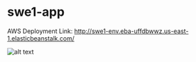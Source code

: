 # swe1-app

AWS Deployment Link: http://swe1-env.eba-uffdbwwz.us-east-1.elasticbeanstalk.com/

![alt text](https://app.travis-ci.com/rohan-sardana/swe1-app.svg?branch=main)